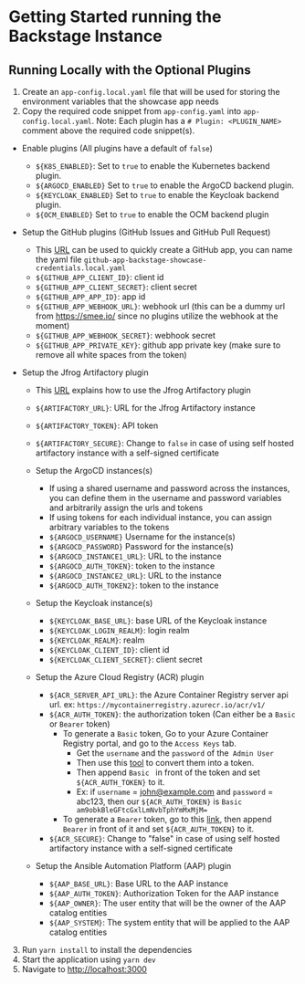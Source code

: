 # Getting Started running the Backstage Instance

## Running Locally with the Optional Plugins

1. Create an `app-config.local.yaml` file that will be used for storing the environment variables that the showcase app needs
2. Copy the required code snippet from `app-config.yaml` into `app-config.local.yaml`. Note: Each plugin has a `# Plugin: <PLUGIN_NAME>` comment above the required code snippet(s).

- Enable plugins (All plugins have a default of `false`)

  - `${K8S_ENABLED}`: Set to `true` to enable the Kubernetes backend plugin.
  - `${ARGOCD_ENABLED}` Set to `true` to enable the ArgoCD backend plugin.
  - `${KEYCLOAK_ENABLED}` Set to `true` to enable the Keycloak backend plugin.
  - `${OCM_ENABLED}` Set to `true` to enable the OCM backend plugin

- Setup the GitHub plugins (GitHub Issues and GitHub Pull Request)

  - This [URL](https://backstage.io/docs/integrations/github/github-apps) can be used to quickly create a GitHub app, you can name the yaml file `github-app-backstage-showcase-credentials.local.yaml`
  - `${GITHUB_APP_CLIENT_ID}`: client id
  - `${GITHUB_APP_CLIENT_SECRET}`: client secret
  - `${GITHUB_APP_APP_ID}`: app id
  - `${GITHUB_APP_WEBHOOK_URL}`: webhook url (this can be a dummy url from https://smee.io/ since no plugins utilize the webhook at the moment)
  - `${GITHUB_APP_WEBHOOK_SECRET}`: webhook secret
  - `${GITHUB_APP_PRIVATE_KEY}`: github app private key (make sure to remove all white spaces from the token)

- Setup the Jfrog Artifactory plugin

  - This [URL](https://github.com/janus-idp/backstage-plugins/tree/main/plugins/jfrog-artifactory#getting-started) explains how to use the Jfrog Artifactory plugin
  - `${ARTIFACTORY_URL}`: URL for the Jfrog Artifactory instance
  - `${ARTIFACTORY_TOKEN}`: API token
  - `${ARTIFACTORY_SECURE}`: Change to `false` in case of using self hosted artifactory instance with a self-signed certificate

  - Setup the ArgoCD instances(s)

    - If using a shared username and password across the instances, you can define them in the username and password variables and arbitrarily assign the urls and tokens
    - If using tokens for each individual instance, you can assign arbitrary variables to the tokens
    - `${ARGOCD_USERNAME}` Username for the instance(s)
    - `${ARGOCD_PASSWORD}` Password for the instance(s)
    - `${ARGOCD_INSTANCE1_URL}`: URL to the instance
    - `${ARGOCD_AUTH_TOKEN}`: token to the instance
    - `${ARGOCD_INSTANCE2_URL}`: URL to the instance
    - `${ARGOCD_AUTH_TOKEN2}`: token to the instance

  - Setup the Keycloak instance(s)

    - `${KEYCLOAK_BASE_URL}`: base URL of the Keycloak instance
    - `${KEYCLOAK_LOGIN_REALM}`: login realm
    - `${KEYCLOAK_REALM}`: realm
    - `${KEYCLOAK_CLIENT_ID}`: client id
    - `${KEYCLOAK_CLIENT_SECRET}`: client secret

  - Setup the Azure Cloud Registry (ACR) plugin
    - `${ACR_SERVER_API_URL}`: the Azure Container Registry server api url. ex: `https://mycontainerregistry.azurecr.io/acr/v1/`
    - `${ACR_AUTH_TOKEN}`: the authorization token (Can either be a `Basic` or `Bearer` token)
      - To generate a `Basic` token, Go to your Azure Container Registry portal, and go to the `Access Keys` tab.
        - Get the `username` and the `password` of the` Admin User`
        - Then use this [tool](https://www.debugbear.com/basic-auth-header-generator) to convert them into a token.
        - Then append `Basic ` in front of the token and set `${ACR_AUTH_TOKEN}` to it.
        - Ex: if `username` = john@example.com and `password` = abc123, then our `${ACR_AUTH_TOKEN}` is `Basic am9obkBleGFtcGxlLmNvbTphYmMxMjM=`
      - To generate a `Bearer` token, go to this [link](https://learn.microsoft.com/en-us/azure/container-registry/container-registry-authentication?tabs=azure-cli), then append `Bearer` in front of it and set `${ACR_AUTH_TOKEN}` to it.
    - `${ACR_SECURE}`: Change to "false" in case of using self hosted artifactory instance with a self-signed certificate
  - Setup the Ansible Automation Platform (AAP) plugin
    - `${AAP_BASE_URL}`: Base URL to the AAP instance
    - `${AAP_AUTH_TOKEN}`: Authorization Token for the AAP instance
    - `${AAP_OWNER}`: The user entity that will be the owner of the AAP catalog entities
    - `${AAP_SYSTEM}`: The system entity that will be applied to the AAP catalog entities

3. Run `yarn install` to install the dependencies
4. Start the application using `yarn dev`
5. Navigate to <http://localhost:3000>
